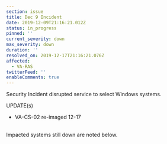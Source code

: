 ```yaml
---
section: issue
title: Dec 9 Incident
date: 2019-12-09T21:16:21.012Z
status: in_progress
pinned: ''
current_severity: down
max_severity: down
duration: ''
resolved_on: 2019-12-17T21:16:21.076Z
affected:
  - VA-RAS
twitterFeed: ''
enableComments: true
---
```

Security Incident disrupted service to select Windows systems.<br>

UPDATE(s)<br>

* VA-CS-02 re-imaged 12-17<br><br>

Impacted systems still down are noted below.
